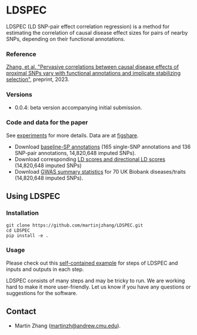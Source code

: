# LDSPEC
LDSPEC (LD SNP-pair effect correlation regression) is a method for estimating the correlation of causal disease effect sizes for pairs of nearby SNPs, depending on their functional annotations. 

### Reference
[Zhang, et al. "Pervasive correlations between causal disease effects of proximal SNPs vary with functional annotations and implicate stabilizing selection"](XX), preprint, 2023.

### Versions
- 0.0.4: beta version accompanying initial submission. 

### Code and data for the paper
See [experiments](https://github.com/martinjzhang/LDSPEC/tree/main/experiments) for more details. Data are at [figshare](https://figshare.com/projects/LD_SNP-pair_effect_correlation_regression_LDSPEC_/188052). 
- Download [baseline-SP annotations](https://figshare.com/articles/dataset/LDSPEC_data_release_120223/24716877) (165 single-SNP annotations and 136 SNP-pair annotations, 14,820,648 imputed SNPs).
- Download corresponding [LD scores and directional LD scores](https://figshare.com/articles/dataset/LDSPEC_data_release_120223_ldscore/24716901) (14,820,648 imputed SNPs)
- Download [GWAS summary statistics](https://figshare.com/articles/dataset/LDSPEC_data_release_120223_sumstats/24716952) for 70 UK Biobank diseases/traits (14,820,648 imputed SNPs).

## Using LDSPEC
### Installation 

    git clone https://github.com/martinjzhang/LDSPEC.git 
    cd LDSPEC
    pip install -e .

### Usage
Please check out this [self-contained example](https://github.com/martinjzhang/LDSPEC/blob/main/experiments/job.example/readme.md) for steps of LDSPEC and inputs and outputs in each step. 

LDSPEC consists of many steps and may be tricky to run. We are working hard to make it more user-friendly. Let us know if you have any questions or suggestions for the software.

## Contact
- Martin Zhang (martinzh@andrew.cmu.edu).  
